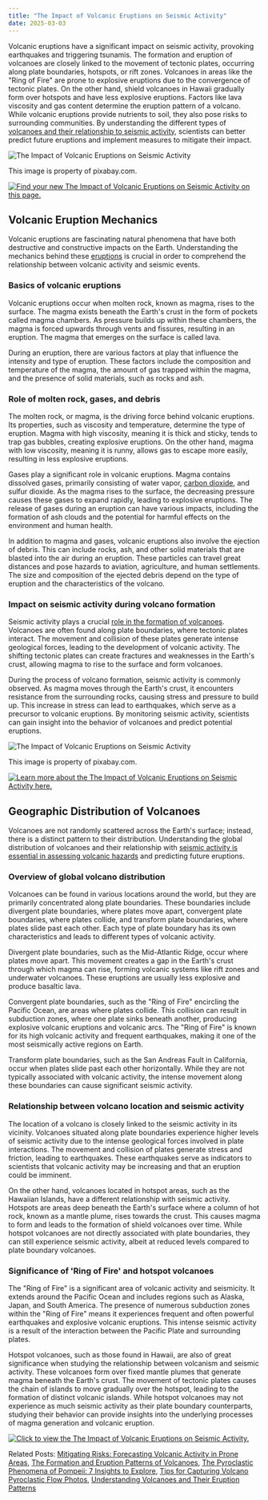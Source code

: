 ```yaml
---
title: "The Impact of Volcanic Eruptions on Seismic Activity"
date: 2025-03-03
---
```


Volcanic eruptions have a significant impact on seismic activity, provoking earthquakes and triggering tsunamis. The formation and eruption of volcanoes are closely linked to the movement of tectonic plates, occurring along plate boundaries, hotspots, or rift zones. Volcanoes in areas like the "Ring of Fire" are prone to explosive eruptions due to the convergence of tectonic plates. On the other hand, shield volcanoes in Hawaii gradually form over hotspots and have less explosive eruptions. Factors like lava viscosity and gas content determine the eruption pattern of a volcano. While volcanic eruptions provide nutrients to soil, they also pose risks to surrounding communities. By understanding the different types of [volcanoes and their relationship to seismic activity](https://magmamatters.com/the-art-and-science-of-volcano-monitoring/ "The Art and Science of Volcano Monitoring"), scientists can better predict future eruptions and implement measures to mitigate their impact.

![The Impact of Volcanic Eruptions on Seismic Activity](images/the-impact-of-volcanic-eruptions-on-seismic-activity-1024x606.jpg "The Impact of Volcanic Eruptions on Seismic Activity")

This image is property of pixabay.com.

[![Find your new The Impact of Volcanic Eruptions on Seismic Activity on this page.](images/visit-official-website-green-18-1.png "Find your new The Impact of Volcanic Eruptions on Seismic Activity on this page.")](https://www.hawaiitours.com/?ref=poolboy17 "Find your new The Impact of Volcanic Eruptions on Seismic Activity on this page.")

## Volcanic Eruption Mechanics

Volcanic eruptions are fascinating natural phenomena that have both destructive and constructive impacts on the Earth. Understanding the mechanics behind these [eruptions](https://magmamatters.com/understanding-volcanic-formation-a-comprehensive-guide/ "Understanding Volcanic Formation: A Comprehensive Guide") is crucial in order to comprehend the relationship between volcanic activity and seismic events.

### Basics of volcanic eruptions

Volcanic eruptions occur when molten rock, known as magma, rises to the surface. The magma exists beneath the Earth's crust in the form of pockets called magma chambers. As pressure builds up within these chambers, the magma is forced upwards through vents and fissures, resulting in an eruption. The magma that emerges on the surface is called lava.

During an eruption, there are various factors at play that influence the intensity and type of eruption. These factors include the composition and temperature of the magma, the amount of gas trapped within the magma, and the presence of solid materials, such as rocks and ash.

### Role of molten rock, gases, and debris

The molten rock, or magma, is the driving force behind volcanic eruptions. Its properties, such as viscosity and temperature, determine the type of eruption. Magma with high viscosity, meaning it is thick and sticky, tends to trap gas bubbles, creating explosive eruptions. On the other hand, magma with low viscosity, meaning it is runny, allows gas to escape more easily, resulting in less explosive eruptions.

Gases play a significant role in volcanic eruptions. Magma contains dissolved gases, primarily consisting of water vapor, [carbon dioxide](https://magmamatters.com/geothermal-energy-and-its-volcanic-origins/ "Geothermal Energy and Its Volcanic Origins"), and sulfur dioxide. As the magma rises to the surface, the decreasing pressure causes these gases to expand rapidly, leading to explosive eruptions. The release of gases during an eruption can have various impacts, including the formation of ash clouds and the potential for harmful effects on the environment and human health.

In addition to magma and gases, volcanic eruptions also involve the ejection of debris. This can include rocks, ash, and other solid materials that are blasted into the air during an eruption. These particles can travel great distances and pose hazards to aviation, agriculture, and human settlements. The size and composition of the ejected debris depend on the type of eruption and the characteristics of the volcano.

### Impact on seismic activity during volcano formation

Seismic activity plays a crucial [role in the formation of volcanoes](https://magmamatters.com/the-role-of-volcanoes-in-earths-carbon-cycle-5/ "The Role Of Volcanoes In Earth’s Carbon Cycle"). Volcanoes are often found along plate boundaries, where tectonic plates interact. The movement and collision of these plates generate intense geological forces, leading to the development of volcanic activity. The shifting tectonic plates can create fractures and weaknesses in the Earth's crust, allowing magma to rise to the surface and form volcanoes.

During the process of volcano formation, seismic activity is commonly observed. As magma moves through the Earth's crust, it encounters resistance from the surrounding rocks, causing stress and pressure to build up. This increase in stress can lead to earthquakes, which serve as a precursor to volcanic eruptions. By monitoring seismic activity, scientists can gain insight into the behavior of volcanoes and predict potential eruptions.

![The Impact of Volcanic Eruptions on Seismic Activity](images/the-impact-of-volcanic-eruptions-on-seismic-activity-1-1024x557.jpg "The Impact of Volcanic Eruptions on Seismic Activity")

This image is property of pixabay.com.

[![Learn more about the The Impact of Volcanic Eruptions on Seismic Activity here.](images/visit-official-website-blue-grey-4.png "Learn more about the The Impact of Volcanic Eruptions on Seismic Activity here.")](https://www.hawaiitours.com/?ref=poolboy17 "Learn more about the The Impact of Volcanic Eruptions on Seismic Activity here.")

## Geographic Distribution of Volcanoes

Volcanoes are not randomly scattered across the Earth's surface; instead, there is a distinct pattern to their distribution. Understanding the global distribution of volcanoes and their relationship with [seismic activity is essential in assessing volcanic hazards](https://magmamatters.com/the-environmental-impact-of-volcanic-eruptions-2/ "The Environmental Impact of Volcanic Eruptions") and predicting future eruptions.

### Overview of global volcano distribution

Volcanoes can be found in various locations around the world, but they are primarily concentrated along plate boundaries. These boundaries include divergent plate boundaries, where plates move apart, convergent plate boundaries, where plates collide, and transform plate boundaries, where plates slide past each other. Each type of plate boundary has its own characteristics and leads to different types of volcanic activity.

Divergent plate boundaries, such as the Mid-Atlantic Ridge, occur where plates move apart. This movement creates a gap in the Earth's crust through which magma can rise, forming volcanic systems like rift zones and underwater volcanoes. These eruptions are usually less explosive and produce basaltic lava.

Convergent plate boundaries, such as the "Ring of Fire" encircling the Pacific Ocean, are areas where plates collide. This collision can result in subduction zones, where one plate sinks beneath another, producing explosive volcanic eruptions and volcanic arcs. The "Ring of Fire" is known for its high volcanic activity and frequent earthquakes, making it one of the most seismically active regions on Earth.

Transform plate boundaries, such as the San Andreas Fault in California, occur when plates slide past each other horizontally. While they are not typically associated with volcanic activity, the intense movement along these boundaries can cause significant seismic activity.

### Relationship between volcano location and seismic activity

The location of a volcano is closely linked to the seismic activity in its vicinity. Volcanoes situated along plate boundaries experience higher levels of seismic activity due to the intense geological forces involved in plate interactions. The movement and collision of plates generate stress and friction, leading to earthquakes. These earthquakes serve as indicators to scientists that volcanic activity may be increasing and that an eruption could be imminent.

On the other hand, volcanoes located in hotspot areas, such as the Hawaiian Islands, have a different relationship with seismic activity. Hotspots are areas deep beneath the Earth's surface where a column of hot rock, known as a mantle plume, rises towards the crust. This causes magma to form and leads to the formation of shield volcanoes over time. While hotspot volcanoes are not directly associated with plate boundaries, they can still experience seismic activity, albeit at reduced levels compared to plate boundary volcanoes.

### Significance of 'Ring of Fire' and hotspot volcanoes

The "Ring of Fire" is a significant area of volcanic activity and seismicity. It extends around the Pacific Ocean and includes regions such as Alaska, Japan, and South America. The presence of numerous subduction zones within the "Ring of Fire" means it experiences frequent and often powerful earthquakes and explosive volcanic eruptions. This intense seismic activity is a result of the interaction between the Pacific Plate and surrounding plates.

Hotspot volcanoes, such as those found in Hawaii, are also of great significance when studying the relationship between volcanism and seismic activity. These volcanoes form over fixed mantle plumes that generate magma beneath the Earth's crust. The movement of tectonic plates causes the chain of islands to move gradually over the hotspot, leading to the formation of distinct volcanic islands. While hotspot volcanoes may not experience as much seismic activity as their plate boundary counterparts, studying their behavior can provide insights into the underlying processes of magma generation and volcanic eruption.

[![Click to view the The Impact of Volcanic Eruptions on Seismic Activity.](images/visit-official-website-cyan-17-1.png "Click to view the The Impact of Volcanic Eruptions on Seismic Activity.")](https://www.hawaiitours.com/?ref=poolboy17 "Click to view the The Impact of Volcanic Eruptions on Seismic Activity.")

Related Posts: [Mitigating Risks: Forecasting Volcanic Activity in Prone Areas](https://magmamatters.com/mitigating-risks-forecasting-volcanic-activity-in-prone-areas/), [The Formation and Eruption Patterns of Volcanoes](https://magmamatters.com/the-formation-and-eruption-patterns-of-volcanoes-4/), [The Pyroclastic Phenomena of Pompeii: 7 Insights to Explore](https://magmamatters.com/the-pyroclastic-phenomena-of-pompeii-7-insights-to-explore/), [Tips for Capturing Volcano Pyroclastic Flow Photos](https://magmamatters.com/tips-for-capturing-volcano-pyroclastic-flow-photos/), [Understanding Volcanoes and Their Eruption Patterns](https://magmamatters.com/understanding-volcanoes-and-their-eruption-patterns/)
